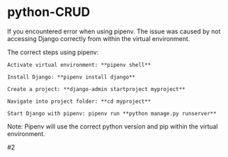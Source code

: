 # python-CRUD

If you encountered error when using pipenv. The issue was caused by not accessing Django correctly from within the virtual environment.

The correct steps using pipenv:

    Activate virtual environment: **pipenv shell**

    Install Django: **pipenv install django**

    Create a project: **django-admin startproject myproject**

    Navigate into project folder: **cd myproject**

    Start Django with pipenv: pipenv run **python manage.py runserver**

Note: Pipenv will use the correct python version and pip within the virtual environment.

#2
